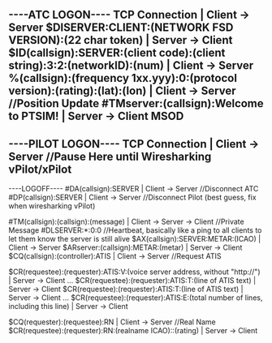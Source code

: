 ----ATC LOGON----
TCP Connection | Client -> Server
$DISERVER:CLIENT:(NETWORK FSD VERSION):(22 char token) | Server -> Client
$ID(callsign):SERVER:(client code):(client string):3:2:(networkID):(num) | Client -> Server
%(callsign):(frequency 1xx.yyy):0:(protocol version):(rating):(lat):(lon) | Client -> Server //Position Update
#TMserver:(callsign):Welcome to PTSIM! | Server -> Client MSOD
-----------------

----PILOT LOGON----
TCP Connection | Client -> Server
//Pause Here until Wiresharking vPilot/xPilot
-------------------

----LOGOFF----
#DA(callsign):SERVER | Client -> Server //Disconnect ATC
#DP(callsign):SERVER | Client -> Server //Disconnect Pilot (best guess, fix when wiresharking vPilot)

#TM(callsign):(callsign):(message) | Client -> Server -> Client //Private Message
#DLSERVER:*:0:0 //Heartbeat, basically like a ping to all clients to let them know the server is still alive
$AX(callsign):SERVER:METAR:(ICAO) | Client -> Server
$ARserver:(callsign):METAR:(metar) |  Server -> Client
$CQ(callsign):(controller):ATIS | Client -> Server //Request ATIS

$CR(requestee):(requester):ATIS:V:(voice server address, without "http://") | Server -> Client
...
$CR(requestee):(requester):ATIS:T:(line of ATIS text) | Server -> Client
$CR(requestee):(requester):ATIS:T:(line of ATIS text) | Server -> Client
...
$CR(requestee):(requester):ATIS:E:(total number of lines, including this line) | Server -> Client

$CQ(requester):(requestee):RN | Client -> Server //Real Name
$CR(requestee):(requester):RN:(realname ICAO)::(rating) | Server -> Client
